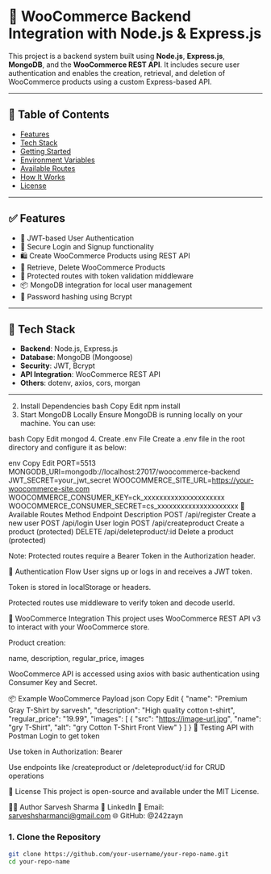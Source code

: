# 🛒 WooCommerce Backend Integration with Node.js & Express.js

This project is a backend system built using **Node.js**, **Express.js**, **MongoDB**, and the **WooCommerce REST API**. It includes secure user authentication and enables the creation, retrieval, and deletion of WooCommerce products using a custom Express-based API.

---

## 📌 Table of Contents

- [Features](#features)
- [Tech Stack](#tech-stack)
- [Getting Started](#getting-started)
- [Environment Variables](#environment-variables)
- [Available Routes](#available-routes)
- [How It Works](#how-it-works)
- [License](#license)

---

## ✅ Features

- 🔐 JWT-based User Authentication
- 🔄 Secure Login and Signup functionality
- 🛍️ Create WooCommerce Products using REST API
- 🧾 Retrieve, Delete WooCommerce Products
- 🔐 Protected routes with token validation middleware
- 📦 MongoDB integration for local user management
- 🧠 Password hashing using Bcrypt

---

## 🧰 Tech Stack

- **Backend**: Node.js, Express.js
- **Database**: MongoDB (Mongoose)
- **Security**: JWT, Bcrypt
- **API Integration**: WooCommerce REST API
- **Others**: dotenv, axios, cors, morgan

---

2. Install Dependencies
bash
Copy
Edit
npm install
3. Start MongoDB Locally
Ensure MongoDB is running locally on your machine. You can use:

bash
Copy
Edit
mongod
4. Create .env File
Create a .env file in the root directory and configure it as below:

env
Copy
Edit
PORT=5513
MONGODB_URI=mongodb://localhost:27017/woocommerce-backend
JWT_SECRET=your_jwt_secret
WOOCOMMERCE_SITE_URL=https://your-woocommerce-site.com
WOOCOMMERCE_CONSUMER_KEY=ck_xxxxxxxxxxxxxxxxxxxxx
WOOCOMMERCE_CONSUMER_SECRET=cs_xxxxxxxxxxxxxxxxxxxxx
📡 Available Routes
Method	Endpoint	Description
POST	/api/register	Create a new user
POST	/api/login	User login
POST	/api/createproduct	Create a product (protected)
DELETE	/api/deleteproduct/:id	Delete a product (protected)

Note: Protected routes require a Bearer Token in the Authorization header.

🔐 Authentication Flow
User signs up or logs in and receives a JWT token.

Token is stored in localStorage or headers.

Protected routes use middleware to verify token and decode userId.

🛒 WooCommerce Integration
This project uses WooCommerce REST API v3 to interact with your WooCommerce store.

Product creation:

name, description, regular_price, images

WooCommerce API is accessed using axios with basic authentication using Consumer Key and Secret.

📦 Example WooCommerce Payload
json
Copy
Edit
{
  "name": "Premium Gray T-Shirt by sarvesh",
  "description": "High quality cotton t-shirt",
  "regular_price": "19.99",
  "images": [
    {
      "src": "https://image-url.jpg",
      "name": "gry T-Shirt",
      "alt": "gry Cotton T-Shirt Front View"
    }
  ]
}
🧪 Testing API with Postman
Login to get token

Use token in Authorization: Bearer <token>

Use endpoints like /createproduct or /deleteproduct/:id for CRUD operations

📝 License
This project is open-source and available under the MIT License.

🙋‍♂️ Author
Sarvesh Sharma
🔗 LinkedIn
📧 Email: sarveshsharmanci@gmail.com
🌐 GitHub: @242zayn

### 1. Clone the Repository

```bash
git clone https://github.com/your-username/your-repo-name.git
cd your-repo-name
